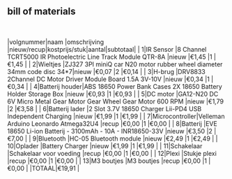 ## bill of materials
<br />

|volgnummer|naam           |omschrijving                                                           |nieuw/recup|kostprijs/stuk|aantal|subtotaal|
|         1|IR Sensor      |8 Channel TCRT5000 IR Photoelectric Line Track Module QTR-8A           |nieuw      |€1,45         |1     |€1,45    |
|         2|Wieltjes       |ZJ327 3PI miniQ car N20 motor rubber wheel diameter 34mm code disc 34*7|nieuw      |€0,07         |2     |€0,14    |
|         3|H-brug         |DRV8833 2Channel DC Motor Driver Module Board 1.5A 3V-10V              |nieuw      |€0,34         |1     |€0,34    |
|         4|Batterij houder|ABS 18650 Power Bank Cases 2X 18650 Battery Holder Storage Box         |nieuw      |€0,93         |1     |€0,93    |
|         5|DC motor       |GA12-N20 DC 6V Micro Metal Gear Motor Gear Wheel Gear Motor 600 RPM    |nieuw      |€1,79         |2     |€3,58    |
|         6|Batterij lader |2 Slot 3.7V 18650 Charger Lii-PD4 USB Independent Charging             |nieuw      |€1,99         |1     |€1,99    |
|         7|Microcontroller|Velleman Arduino Leonardo Atmega32U4                                   |recup      |€0,00         |1     |€0,00    |
|         8|Batterij       |EVE 18650 Li-ion Batterij - 3100mAh - 10A - INR18650-33V               |nieuw      |€3,50         |2     |€7,00    |
|         9|Bluetooth      |HC-05 Bluetooth module                                                 |nieuw      |€2,49         |1     |€2,49    |
|        10|Oplader        |Battery Charger                                                        |nieuw      |€1,99         |1     |€1,99    |
|        11|Schakelaar     |Schakelaar voor voeding                                                |recup      |€0,00         |1     |€0,00    |
|        12|Plexi          |Stukje plexi                                                           |recup      |€0,00         |1     |€0,00    |
|        13|M3 boutjes     |M3 boutjes                                                             |recup      |€0,00         |1     |€0,00    |
                                                                                                                              |TOTAAL|€19,91   |
